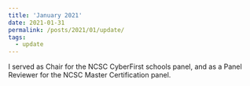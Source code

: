 ```yaml
---
title: 'January 2021'
date: 2021-01-31
permalink: /posts/2021/01/update/
tags:
  - update
---
```


I served as Chair for the NCSC CyberFirst schools panel, and as a Panel Reviewer for the NCSC Master Certification panel.